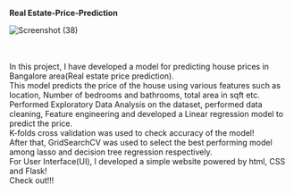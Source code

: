 **Real Estate-Price-Prediction**

![Screenshot (38)](https://github.com/user-attachments/assets/ee944b63-f52d-43ee-a30d-a00de8abffc8)


<br><br>
In this project, I have developed a model for predicting house prices in Bangalore area(Real estate price prediction).<br>
This model predicts the price of the house using various features such as location, Number of bedrooms and bathrooms, total area in sqft etc.<br>
Performed Exploratory Data Analysis on the dataset, performed data cleaning, Feature engineering and developed a Linear regression model to predict the price.<br>
K-folds cross validation was used to check accuracy of the model!<br>
After that, GridSearchCV was used to select the best performing model among lasso and decision tree regression respectively.<br>
For User Interface(UI), I developed a simple website powered by html, CSS and Flask!<br>
Check out!!!<br><br>
